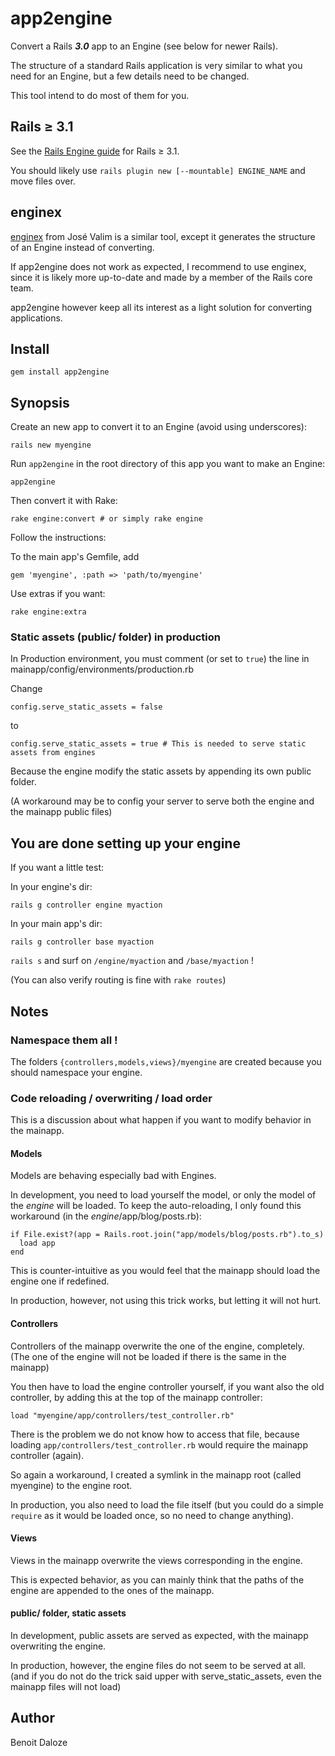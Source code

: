 # app2engine

Convert a Rails _**3.0**_ app to an Engine (see below for newer Rails).

The structure of a standard Rails application is very similar to what you need for an Engine, but a few details need to be changed.

This tool intend to do most of them for you.

## Rails ≥ 3.1

See the [Rails Engine guide](http://edgeguides.rubyonrails.org/engines.html) for Rails ≥ 3.1.

You should likely use `rails plugin new [--mountable] ENGINE_NAME` and move files over.

## enginex

[enginex](http://github.com/josevalim/enginex) from José Valim is a similar tool, except it generates the structure of an Engine instead of converting.

If app2engine does not work as expected, I recommend to use enginex, since it is likely more up-to-date and made by a member of the Rails core team.

app2engine however keep all its interest as a light solution for converting applications.

## Install

    gem install app2engine

## Synopsis

Create an new app to convert it to an Engine (avoid using underscores):

    rails new myengine

Run `app2engine` in the root directory of this app you want to make an Engine:

    app2engine

Then convert it with Rake:

    rake engine:convert # or simply rake engine

Follow the instructions:

To the main app's Gemfile, add

    gem 'myengine', :path => 'path/to/myengine'

Use extras if you want:

    rake engine:extra

### Static assets (public/ folder) in production

In Production environment, you must comment (or set to `true`) the line in mainapp/config/environments/production.rb

Change

    config.serve_static_assets = false

to

    config.serve_static_assets = true # This is needed to serve static assets from engines

Because the engine modify the static assets by appending its own public folder.

(A workaround may be to config your server to serve both the engine and the mainapp public files)

## You are done setting up your engine

If you want a little test:

In your engine's dir:

    rails g controller engine myaction

In your main app's dir:

    rails g controller base myaction

`rails s` and surf on `/engine/myaction` and `/base/myaction` !

(You can also verify routing is fine with `rake routes`)

## Notes

### Namespace them all !

The folders `{controllers,models,views}/myengine` are created because you should namespace your engine.

### Code reloading / overwriting / load order

This is a discussion about what happen if you want to modify behavior in the mainapp.

#### Models

Models are behaving especially bad with Engines.

In development, you need to load yourself the model, or only the model of the *engine* will be loaded.
To keep the auto-reloading, I only found this workaround (in the *engine*/app/blog/posts.rb):

    if File.exist?(app = Rails.root.join("app/models/blog/posts.rb").to_s)
      load app
    end

This is counter-intuitive as you would feel that the mainapp should load the engine one if redefined.

In production, however, not using this trick works, but letting it will not hurt.

#### Controllers

Controllers of the mainapp overwrite the one of the engine, completely.
(The one of the engine will not be loaded if there is the same in the mainapp)

You then have to load the engine controller yourself, if you want also the old controller,
 by adding this at the top of the mainapp controller:

    load "myengine/app/controllers/test_controller.rb"

There is the problem we do not know how to access that file,
 because loading `app/controllers/test_controller.rb` would require the mainapp controller (again).

So again a workaround, I created a symlink in the mainapp root (called myengine) to the engine root.

In production, you also need to load the file itself (but you could do a simple `require` as it would be loaded once, so no need to change anything).

#### Views

Views in the mainapp overwrite the views corresponding in the engine.

This is expected behavior, as you can mainly think that the paths of the engine are appended to the ones of the mainapp.

#### public/ folder, static assets

In development, public assets are served as expected, with the mainapp overwriting the engine.

In production, however, the engine files do not seem to be served at all.
(and if you do not do the trick said upper with serve\_static\_assets, even the mainapp files will not load)

## Author

Benoit Daloze
